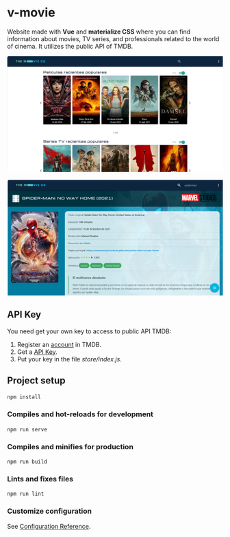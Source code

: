 # v-movie

Website made with **Vue** and **materialize CSS** where you can find information about movies, TV series, and professionals related to the 
world of cinema. It utilizes the public API of TMDB. 

![v-movie](/public/screen01.png)

![v-movie](/public/screen02.png)

## API Key

You need get your own key to access to public API TMDB:

1. Register an [account](https://www.themoviedb.org/) in TMDB. 
2. Get a [API Key](https://www.themoviedb.org/settings/api). 
3. Put your key in the file *store/index.js*.

## Project setup
```
npm install
```

### Compiles and hot-reloads for development
```
npm run serve
```

### Compiles and minifies for production
```
npm run build
```

### Lints and fixes files
```
npm run lint
```

### Customize configuration
See [Configuration Reference](https://cli.vuejs.org/config/).
